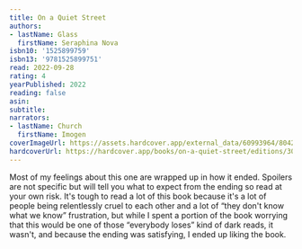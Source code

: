 ```yaml
---
title: On a Quiet Street
authors:
- lastName: Glass
  firstName: Seraphina Nova
isbn10: '1525899759'
isbn13: '9781525899751'
read: 2022-09-28
rating: 4
yearPublished: 2022
reading: false
asin:
subtitle:
narrators:
- lastName: Church
  firstName: Imogen
coverImageUrl: https://assets.hardcover.app/external_data/60993964/80422a28ccbc70b7c8d2f07dba47ec0046cb743e.jpeg
hardcoverUrl: https://hardcover.app/books/on-a-quiet-street/editions/30519555
---
```

Most of my feelings about this one are wrapped up in how it ended. Spoilers are not specific but will tell you what to expect from the ending so read at your own risk.  <x-spoiler>It's tough to read a lot of this book because it's a lot of people being relentlessly cruel to each other and a lot of “they don't know what we know” frustration, but while I spent a portion of the book worrying that this would be one of those “everybody loses” kind of dark reads, it wasn't, and because the ending was satisfying, I ended up liking the book.</x-spoiler>
